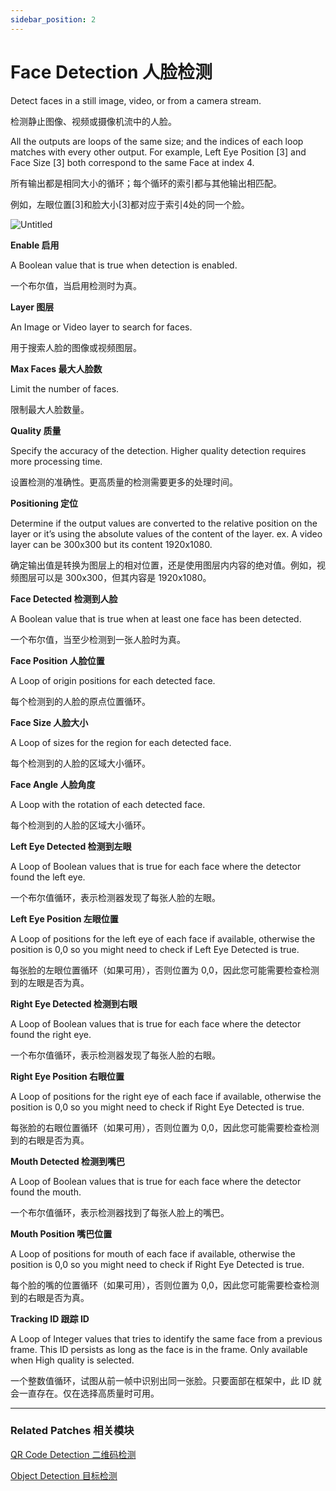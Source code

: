```yaml
---
sidebar_position: 2
---
```


# Face Detection 人脸检测

Detect faces in a still image, video, or from a camera stream.

检测静止图像、视频或摄像机流中的人脸。

All the outputs are loops of the same size; and the indices of each loop matches with every other output. For example, Left Eye Position [3] and Face Size [3] both correspond to the same Face at index 4.

所有输出都是相同大小的循环；每个循环的索引都与其他输出相匹配。

例如，左眼位置[3]和脸大小[3]都对应于索引4处的同一个脸。

![Untitled](https://s3.us-west-2.amazonaws.com/secure.notion-static.com/1acd1479-386d-434f-a88b-65aba07490a6/Untitled.png?X-Amz-Algorithm=AWS4-HMAC-SHA256&X-Amz-Content-Sha256=UNSIGNED-PAYLOAD&X-Amz-Credential=AKIAT73L2G45EIPT3X45%2F20220602%2Fus-west-2%2Fs3%2Faws4_request&X-Amz-Date=20220602T181116Z&X-Amz-Expires=86400&X-Amz-Signature=3cd13cfb9bf96a6dd9bdf5ab24e4a80092668703862ec1b09088dc1c4cb3bbd4&X-Amz-SignedHeaders=host&response-content-disposition=filename%20%3D%22Untitled.png%22&x-id=GetObject)

**Enable 启用**

A Boolean value that is true when detection is enabled.

一个布尔值，当启用检测时为真。

**Layer 图层**

An Image or Video layer to search for faces.

用于搜索人脸的图像或视频图层。

**Max Faces 最大人脸数**

Limit the number of faces.

限制最大人脸数量。

**Quality 质量**

Specify the accuracy of the detection. Higher quality detection requires more processing time.

设置检测的准确性。更高质量的检测需要更多的处理时间。

**Positioning 定位**

Determine if the output values are converted to the relative position on the layer or it’s using the absolute values of the content of the layer. ex. A video layer can be 300x300 but its content 1920x1080.

确定输出值是转换为图层上的相对位置，还是使用图层内内容的绝对值。例如，视频图层可以是 300x300，但其内容是 1920x1080。

**Face Detected 检测到人脸**

A Boolean value that is true when at least one face has been detected.

一个布尔值，当至少检测到一张人脸时为真。

**Face Position 人脸位置**

A Loop of origin positions for each detected face.

每个检测到的人脸的原点位置循环。

**Face Size 人脸大小**

A Loop of sizes for the region for each detected face.

每个检测到的人脸的区域大小循环。

**Face Angle 人脸角度**

A Loop with the rotation of each detected face.

每个检测到的人脸的区域大小循环。

**Left Eye Detected 检测到左眼**

A Loop of Boolean values that is true for each face where the detector found the left eye.

一个布尔值循环，表示检测器发现了每张人脸的左眼。

**Left Eye Position 左眼位置**

A Loop of positions for the left eye of each face if available, otherwise the position is 0,0 so you might need to check if Left Eye Detected is true.

每张脸的左眼位置循环（如果可用），否则位置为 0,0，因此您可能需要检查检测到的左眼是否为真。

**Right Eye Detected 检测到右眼**

A Loop of Boolean values that is true for each face where the detector found the right eye.

一个布尔值循环，表示检测器发现了每张人脸的右眼。

**Right Eye Position 右眼位置**

A Loop of positions for the right eye of each face if available, otherwise the position is 0,0 so you might need to check if Right Eye Detected is true.

每张脸的右眼位置循环（如果可用），否则位置为 0,0，因此您可能需要检查检测到的右眼是否为真。

**Mouth Detected 检测到嘴巴**

A Loop of Boolean values that is true for each face where the detector found the mouth.

一个布尔值循环，表示检测器找到了每张人脸上的嘴巴。

**Mouth Position 嘴巴位置**

A Loop of positions for mouth of each face if available, otherwise the position is 0,0 so you might need to check if Right Eye Detected is true.

每个脸的嘴的位置循环（如果可用），否则位置为 0,0，因此您可能需要检查检测到的右眼是否为真。

**Tracking ID 跟踪 ID**

A Loop of Integer values that tries to identify the same face from a previous frame. This ID persists as long as the face is in the frame. Only available when High quality is selected.

一个整数值循环，试图从前一帧中识别出同一张脸。只要面部在框架中，此 ID 就会一直存在。仅在选择高质量时可用。

------

### Related Patches 相关模块

[QR Code Detection 二维码检测](https://www.notion.so/QR-Code-Detection-9223c3bc77014abda406359bcb6c9c7b)

[Object Detection 目标检测](https://www.notion.so/Object-Detection-c842dfa3920b43eabaf0663fee46c5b8)
